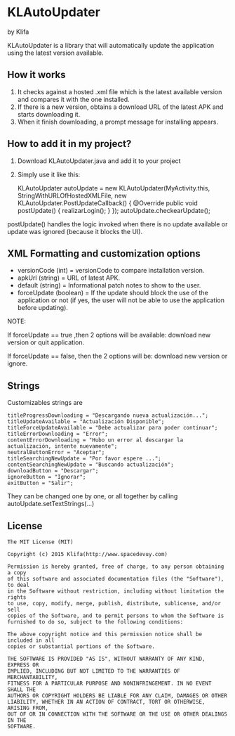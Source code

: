 KLAutoUpdater
===================
by Klifa

KLAutoUpdater is a library that will automatically update the application using the latest version available.

## How it works
1. It checks against a hosted .xml file which is the latest available version and compares it with the one installed.
2. If there is a new version, obtains a download URL of the latest APK and starts downloading it.
3. When it finish downloading, a prompt message for installing appears.

## How to add it in my project?
1. Download KLAutoUpdater.java and add it to your project
2. Simply use it like this:

	KLAutoUpdater autoUpdate = new KLAutoUpdater(MyActivity.this, StringWithURLOfHostedXMLFile, new KLAutoUpdater.PostUpdateCallback() {
            @Override
            public void postUpdate() {
                realizarLogin();
            }
        });
	autoUpdate.checkearUpdate();

postUpdate() handles the logic invoked when there is no update available or update was ignored (because it blocks the UI).

## XML Formatting and customization options

* versionCode (int) = versionCode to compare installation version.
* apkUrl (string) = URL of latest APK.
* default (string) = Informational patch notes to show to the user.
* forceUpdate (boolean) = If the update should block the use of the application or not (if yes, the user will not be able to use the application before updating).

NOTE:

If forceUpdate == true ,then 2 options will be available: download new version or quit application.

If forceUpdate == false, then the 2 options will be: download new version or ignore.

## Strings

Customizables strings are

	titleProgressDownloading = "Descargando nueva actualización...";
	titleUpdateAvailable = "Actualización Disponible";
	titleForceUpdateAvailable = "Debe actualizar para poder continuar";
	titleErrorDownloading = "Error";
	contentErrorDownloading = "Hubo un error al descargar la actualización, intente nuevamente";
	neutralButtonError = "Aceptar";
	titleSearchingNewUpdate = "Por favor espere ...";
	contentSearchingNewUpdate = "Buscando actualización";
	downloadButton = "Descargar";
	ignoreButton = "Ignorar";
	exitButton = "Salir";

They can be changed one by one, or all together by calling autoUpdate.setTextStrings(...) 


## License

    The MIT License (MIT)

    Copyright (c) 2015 Klifa(http://www.spacedevuy.com)

    Permission is hereby granted, free of charge, to any person obtaining a copy
    of this software and associated documentation files (the "Software"), to deal
    in the Software without restriction, including without limitation the rights
    to use, copy, modify, merge, publish, distribute, sublicense, and/or sell
    copies of the Software, and to permit persons to whom the Software is
    furnished to do so, subject to the following conditions:

    The above copyright notice and this permission notice shall be included in all
    copies or substantial portions of the Software.

    THE SOFTWARE IS PROVIDED "AS IS", WITHOUT WARRANTY OF ANY KIND, EXPRESS OR
    IMPLIED, INCLUDING BUT NOT LIMITED TO THE WARRANTIES OF MERCHANTABILITY,
    FITNESS FOR A PARTICULAR PURPOSE AND NONINFRINGEMENT. IN NO EVENT SHALL THE
    AUTHORS OR COPYRIGHT HOLDERS BE LIABLE FOR ANY CLAIM, DAMAGES OR OTHER
    LIABILITY, WHETHER IN AN ACTION OF CONTRACT, TORT OR OTHERWISE, ARISING FROM,
    OUT OF OR IN CONNECTION WITH THE SOFTWARE OR THE USE OR OTHER DEALINGS IN THE
    SOFTWARE.